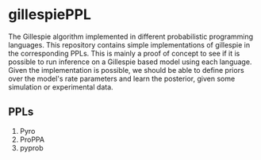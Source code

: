 # gillespiePPL
The Gillespie algorithm implemented in different probabilistic programming languages. This repository contains simple implementations of gillespie in the corresponding PPLs. This is mainly a proof of concept to see if it is possible to run inference on a Gillespie based model using each language. Given the implementation is possible, we should be able to define priors over the model's rate parameters and learn the posterior, given some simulation or experimental data.

## PPLs

1. Pyro
2. ProPPA
3. pyprob
